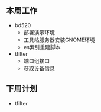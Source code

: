 ## 本周工作
* bd520
  - 部署演示环境
  - 工具站服务器安装GNOME环境
  - es索引重建脚本
* tfilter
  - 端口组接口
  - 获取设备信息
## 下周计划
* tfilter
